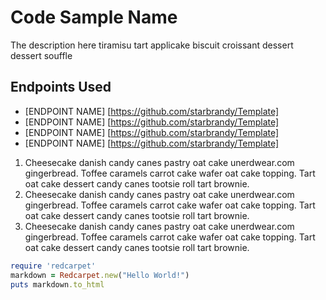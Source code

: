 Code Sample Name
================================

The description here tiramisu tart applicake biscuit croissant dessert dessert souffle


Endpoints Used
-------------------------
* [ENDPOINT NAME] [https://github.com/starbrandy/Template]
* [ENDPOINT NAME] [https://github.com/starbrandy/Template]
* [ENDPOINT NAME] [https://github.com/starbrandy/Template]
* [ENDPOINT NAME] [https://github.com/starbrandy/Template]

1. Cheesecake danish candy canes pastry oat cake unerdwear.com gingerbread. Toffee caramels carrot cake wafer oat cake topping. Tart oat cake dessert candy canes tootsie roll tart brownie.
2. Cheesecake danish candy canes pastry oat cake unerdwear.com gingerbread. Toffee caramels carrot cake wafer oat cake topping. Tart oat cake dessert candy canes tootsie roll tart brownie.
3. Cheesecake danish candy canes pastry oat cake unerdwear.com gingerbread. Toffee caramels carrot cake wafer oat cake topping. Tart oat cake dessert candy canes tootsie roll tart brownie.

```ruby
require 'redcarpet'
markdown = Redcarpet.new("Hello World!")
puts markdown.to_html
```